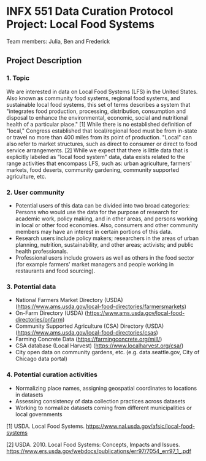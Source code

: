 # INFX 551 Data Curation Protocol Project: Local Food Systems
   Team members: Julia, Ben and Frederick
## Project Description
### 1. Topic
   We are interested in data on Local Food Systems (LFS) in the United States. Also known as community food systems, regional food systems, and sustainable local food systems, this set of terms describes a system that "integrates food production, processing, distribution, consumption and disposal to enhance the environmental, economic, social and nutritional health of a particular place." [1] While there is no established definition of "local," Congress established that local/regional food must be from in-state or travel no more than 400 miles from its point of production. "Local" can also refer to market structures, such as direct to consumer or direct to food service arrangements. [2] While we expect that there is little data that is explicitly labeled as "local food system" data, data exists related to the range activities that encompass LFS, such as: urban agriculture, farmers' markets, food deserts, community gardening, community supported agriculture, etc. 
### 2. User community
  + Potential users of this data can be divided into two broad categories: Persons who would use the data for the purpose of research for academic work, policy making, and in other areas, and persons working in local or other food economies. Also, consumers and other community members may have an interest in certain portions of this data.  
  + Research users include policy makers; researchers in the areas of urban planning, nutrition, sustainability, and other areas; activists; and public health professionals.     
  + Professional users include growers as well as others in the food sector (for example farmers' market managers and people working in restaurants and food sourcing).
### 3. Potential data
  + National Farmers Market Directory (USDA) (https://www.ams.usda.gov/local-food-directories/farmersmarkets)
  + On-Farm Directory (USDA) (https://www.ams.usda.gov/local-food-directories/onfarm)
  + Community Supported Agriculture (CSA) Directory (USDA) (https://www.ams.usda.gov/local-food-directories/csas)
  + Farming Concrete Data (https://farmingconcrete.org/mill/)
  + CSA database (Local Harvest) (https://www.localharvest.org/csa/)
  + City open data on community gardens, etc. (e.g. data.seattle.gov, City of Chicago data portal)
### 4. Potential curation activities
  + Normalizing place names, assigning geospatial coordinates to locations in datasets
  + Assessing consistency of data collection practices across datasets
  + Working to normalize datasets coming from different municipalities or local governments
  
   [1] USDA. Local Food Systems. https://www.nal.usda.gov/afsic/local-food-systems
   
   [2] USDA. 2010. Local Food Systems: Concepts, Impacts and Issues. https://www.ers.usda.gov/webdocs/publications/err97/7054_err97_1_.pdf
